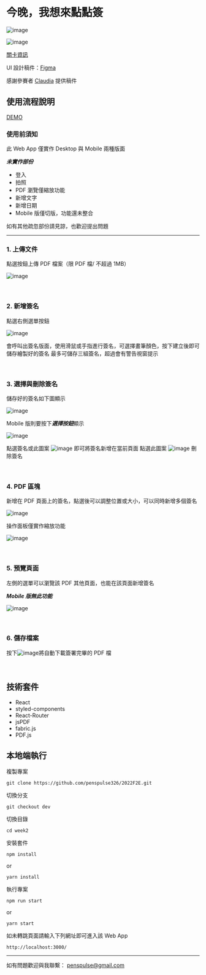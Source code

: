 # 今晚，我想來點點簽 

![image](https://user-images.githubusercontent.com/22139550/223084406-62fdfea2-3aa5-4d1d-8390-0b9fa81c8b4d.png)

![image](https://user-images.githubusercontent.com/22139550/223066068-444fc6b3-09a6-49ee-b73b-5dd348b5df58.png)

[關卡資訊](https://2022.thef2e.com/news/week2)

UI 設計稿件：[Figma](https://www.figma.com/file/xINlkpj0AowEGQDVwahjqj/Week2---%E4%BB%8A%E6%99%9A%EF%BC%8C%E6%88%91%E6%83%B3%E4%BE%86%E9%BB%9E%E9%BB%9E%E7%B0%BD?node-id=0%3A1)

感謝參賽者 [Claudia](https://2022.thef2e.com/users/12061549261452684531/) 提供稿件

## 使用流程說明

[DEMO](https://penspulse326.github.io/2022F2E/week2/#/)

### 使用前須知

此 Web App 僅實作 Desktop 與 Mobile 兩種版面

***未實作部份***
- 登入
- 拍照
- PDF 瀏覽僅縮放功能
- 新增文字
- 新增日期
- Mobile 版僅切版，功能還未整合

如有其他疏忽部份請見諒，也歡迎提出問題

----

### 1. 上傳文件

  點選按鈕上傳 PDF 檔案（限 PDF 檔/ 不超過 1MB）

![image](https://user-images.githubusercontent.com/22139550/223064401-ce4fdc35-f509-4809-8761-ae81405db4be.png)
<br>
<br>
<br>
### 2. 新增簽名

  點選右側選單按鈕 

![image](https://user-images.githubusercontent.com/22139550/223065566-8177bc88-c956-407f-a640-ff021a4e5ccb.png)

  會呼叫出簽名版面，使用滑鼠或手指進行簽名，可選擇畫筆顏色，按下建立後即可儲存繪製好的簽名
  最多可儲存三組簽名，超過會有警告視窗提示
<br>
<br>
<br>
### 3. 選擇與刪除簽名

儲存好的簽名如下圖顯示

![image](https://user-images.githubusercontent.com/22139550/223066373-69caa330-3ff3-46e2-8154-2b48b7917bc6.png)

Mobile 版則要按下***選擇按鈕***顯示

![image](https://user-images.githubusercontent.com/22139550/223066714-a0241005-e66c-4dc7-b3bc-3f71db77630f.png)

點選簽名或此圖案 ![image](https://user-images.githubusercontent.com/22139550/223066815-081bb79e-9c95-4d2b-b5dc-3e1450d04513.png) 即可將簽名新增在當前頁面
點選此圖案 ![image](https://user-images.githubusercontent.com/22139550/223067029-28ecf86b-0a1b-4701-b288-a8e9978813c6.png) 刪除簽名
<br>
<br>
<br>
### 4. PDF 區塊

新增在 PDF 頁面上的簽名，點選後可以調整位置或大小，可以同時新增多個簽名

![image](https://user-images.githubusercontent.com/22139550/223068123-0f6cedc2-10a3-4e52-95cd-bc4ea9c87650.png)

操作面板僅實作縮放功能

![image](https://user-images.githubusercontent.com/22139550/223085171-9f46f5e1-4c3d-4ce1-8c89-31cffe2a7509.png)
<br>
<br>
<br>
### 5.  預覽頁面

左側的選單可以瀏覽該 PDF 其他頁面，也能在該頁面新增簽名

***Mobile 版無此功能***

![image](https://user-images.githubusercontent.com/22139550/223068291-24774aa3-b16d-465d-bfe0-fe0b29a04ab8.png)
<br>
<br>
<br>
### 6. 儲存檔案 

按下![image](https://user-images.githubusercontent.com/22139550/223069160-a25791bf-5d57-4d85-8a91-11b93b3cfa6b.png)將自動下載簽署完畢的 PDF 檔
<br>
<br>
<br>

## 技術套件

- React
- styled-components
- React-Router
- jsPDF
- fabric.js
- PDF.js

## 本地端執行

複製專案

```
git clone https://github.com/penspulse326/2022F2E.git
```

切換分支

```
git checkout dev
```

切換目錄

```
cd week2
```

安裝套件

```
npm install
```

or

```
yarn install
```

執行專案

```
npm run start
```

or

```
yarn start
```

如未轉跳頁面請輸入下列網址即可進入該 Web App

```
http://localhost:3000/
```
----
如有問題歡迎與我聯繫： penspulse@gmail.com

